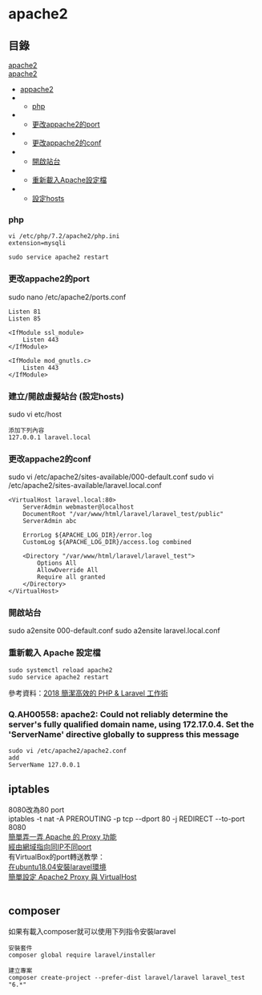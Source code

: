 # apache2

## 目錄
[apache2](#apache2)<br>
[apache2](#apache2)<br>

* [appache2](#appache2)<br>
* * [php](#php)<br>
* * [更改appache2的port](#更改appache2的port)<br>
* * [更改appache2的conf](#更改appache2的conf)<br>
* * [開啟站台](#開啟站台)<br>
* * [重新載入Apache設定檔](#重新載入Apache設定檔)<br>
* * [設定hosts](#設定hosts)<br>

### php
~~~
vi /etc/php/7.2/apache2/php.ini
extension=mysqli

sudo service apache2 restart
~~~
### 更改appache2的port
sudo nano /etc/apache2/ports.conf
~~~
Listen 81
Listen 85

<IfModule ssl_module>
	Listen 443
</IfModule>

<IfModule mod_gnutls.c>
	Listen 443
</IfModule>
~~~

### 建立/開啟虛擬站台 (設定hosts)
sudo vi etc/host
~~~
添加下列內容
127.0.0.1 laravel.local
~~~
### 更改appache2的conf
sudo vi /etc/apache2/sites-available/000-default.conf 
sudo vi /etc/apache2/sites-available/laravel.local.conf
~~~
<VirtualHost laravel.local:80>
    ServerAdmin webmaster@localhost
    DocumentRoot "/var/www/html/laravel/laravel_test/public"
    ServerAdmin abc

    ErrorLog ${APACHE_LOG_DIR}/error.log
    CustomLog ${APACHE_LOG_DIR}/access.log combined

    <Directory "/var/www/html/laravel/laravel_test">
        Options All
        AllowOverride All
        Require all granted
    </Directory>
</VirtualHost>
~~~
### 開啟站台
sudo a2ensite 000-default.conf 
sudo a2ensite laravel.local.conf
### 重新載入 Apache 設定檔
~~~
sudo systemctl reload apache2
sudo service apache2 restart
~~~

參考資料：[2018 簡潔高效的 PHP & Laravel 工作術](https://medium.com/@shengyou/2018ironman-eos-for-php-developer-day13-124a0903e937)

### Q.AH00558: apache2: Could not reliably determine the server's fully qualified domain name, using 172.17.0.4. Set the 'ServerName' directive globally to suppress this message
~~~
sudo vi /etc/apache2/apache2.conf
add
ServerName 127.0.0.1
~~~


## iptables

8080改為80 port<br>
iptables -t nat -A PREROUTING -p tcp --dport 80 -j REDIRECT --to-port 8080<br>
<a href="https://blog.roga.tw/2006/10/325">簡單弄一弄 Apache 的 Proxy 功能</a><br>
<a href="https://ithelp.ithome.com.tw/questions/10142841">經由網域指向同IP不同port</a><br>
有VirtualBox的port轉送教學：<br>
<a href="https://ithelp.ithome.com.tw/articles/10210574">在ubuntu18.04安裝laravel環境</a><br>
<a href="https://k2r2bai.com/2015/11/04/linux/ubuntu/apache2-proxy/">簡單設定 Apache2 Proxy 與 VirtualHost</a><br>
<a href=""></a><br>


## composer
如果有載入composer就可以使用下列指令安裝laravel
~~~
安裝套件
composer global require laravel/installer

建立專案
composer create-project --prefer-dist laravel/laravel laravel_test "6.*"
~~~
